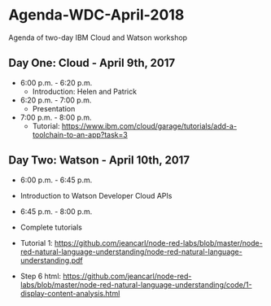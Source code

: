 
# Agenda-WDC-April-2018
Agenda of  two-day IBM Cloud and Watson workshop

## Day One: Cloud - April 9th, 2017

* 6:00 p.m. - 6:20 p.m.
  * Introduction: Helen and Patrick 
* 6:20 p.m. -  7:00 p.m.  
  * Presentation
* 7:00 p.m. - 8:00 p.m. 
  * Tutorial: https://www.ibm.com/cloud/garage/tutorials/add-a-toolchain-to-an-app?task=3
  
  
## Day Two: Watson - April 10th, 2017

* 6:00 p.m. - 6:45 p.m. 
 * Introduction to Watson Developer Cloud APIs 
* 6:45 p.m. - 8:00 p.m. 
 * Complete tutorials
 * Tutorial 1: https://github.com/jeancarl/node-red-labs/blob/master/node-red-natural-language-understanding/node-red-natural-language-understanding.pdf
 
 * Step 6 html: https://github.com/jeancarl/node-red-labs/blob/master/node-red-natural-language-understanding/code/1-display-content-analysis.html
  
